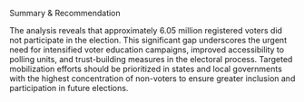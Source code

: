 Summary & Recommendation 

The analysis reveals that approximately 6.05 million registered voters did not participate in the election. This significant gap underscores the urgent need for intensified voter education campaigns, improved accessibility to polling units, and trust-building measures in the electoral process. Targeted mobilization efforts should be prioritized in states and local governments with the highest concentration of non-voters to ensure greater inclusion and participation in future elections.
